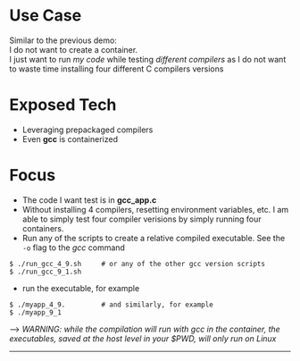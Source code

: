 # Use Case
Similar to the previous demo:  
I do not want to create a container.  
I just want to run *my code* while testing *different compilers*
as I do not want to waste time installing four different C compilers versions

# Exposed Tech
+ Leveraging prepackaged compilers 
+ Even **gcc** is containerized

# Focus
+ The code I want test is in **gcc_app.c**
+ Without installing 4 compilers, resetting environment variables, etc. I am able to simply test four compiler verisions by simply running four containers.
+ Run any of the scripts to create a relative compiled executable. See the ```-o``` flag to the *gcc* command  

```
$ ./run_gcc_4_9.sh     # or any of the other gcc version scripts
$ ./run_gcc_9_1.sh  
```  
+ run the executable, for example  

```
$ ./myapp_4_9.         # and similarly, for example
$ ./myapp_9_1
```  

--> *WARNING: while the compilation will run with gcc in the container, the executables, saved at the host level in your $PWD, will only run on Linux*

---
